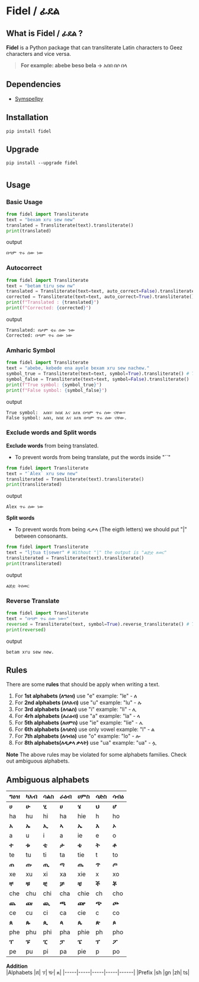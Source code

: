 # **Fidel / ፊደል**
## What is **Fidel / ፊደል** ?
**Fidel** is a Python package that can transliterate Latin characters to Geez characters and vice versa. <br>
> **For example: abebe beso bela -> አበበ በሶ በላ**


## **Dependencies**
* [Symspellpy](https://github.com/mammothb/symspellpy)


## **Installation** 
```
pip install fidel
```
## **Upgrade**
```
pip install --upgrade fidel
```
#

## **Usage**

### **Basic Usage**
``` python
from fidel import Transliterate 
text = "bexam xru sew new"
translated = Transliterate(text).transliterate()
print(translated)
```
output
```
በጣም ጥሩ ሰው ነው
```

### **Autocorrect**
``` python
from fidel import Transliterate 
text = "betam tiru sew nw"
translated = Transliterate(text=text, auto_correct=False).transliterate() # The default is False
corrected = Transliterate(text=text, auto_correct=True).transliterate()
print(f"Translated : {translated}")
print(f"Corrected: {corrected}")

```
output
```
Translated: በታም ቲሩ ሰው ንው
Corrected: በጣም ጥሩ ሰው ነው
```
### **Amharic Symbol**
``` python 
from fidel import Transliterate 
text = "abebe, kebede ena ayele bexam xru sew nachew."
symbol_true = Transliterate(text=text, symbol=True).transliterate() # The default is True
symbol_false = Transliterate(text=text, symbol=False).transliterate()
print(f"True symbol: {symbol_true}")
print(f"False symbol: {symbol_false}")
```
output
```
True symbol:  አበበ፣ ከበደ እና አየለ በጣም ጥሩ ሰው ናቸው።
False symbol: አበበ, ከበደ እና አየለ በጣም ጥሩ ሰው ናቸው.
```
### **Exclude words** and **Split words**
**Exclude words** from being translated.
- To prevent words from being translate, put the words inside "``" 
``` python
from fidel import Transliterate
text = "`Alex` xru sew new"
transliterated = Transliterate(text).transliterate()
print(transliterated)

```
output
```
Alex ጥሩ ሰው ነው
```
**Split words**
- To prevent words from being ዲቃላ (The eigth letters) we should put "|" between consonants.
``` python
from fidel import Transliterate
text = "ljtua t|sewer" # Without "|" the output is "ልጅቷ ጸወር"
transliterated = Transliterate(text).transliterate()
print(transliterated)
```
output
```
ልጅቷ ትሰወር
```

### **Reverse Translate**
``` python
from fidel import Transliterate
text = "በጣም ጥሩ ሰው ነው።"
reversed = Transliterate(text, symbol=True).reverse_transliterate() # The default symbol value is True 
print(reversed)
```
output
```
betam xru sew new.
```

## **Rules** 
There are some **rules** that should be apply when writing a text.
 1. For **1st alphabets (ለግዕዝ)** use "e" example: "le" - ለ
 2. For **2nd alphabets (ለካእብ)** use "u" example: "lu" - ሉ
 3. For **3rd alphabets (ለሳልስ)** use "i" example: "li" - ሊ
 4. For **4rh alphabets (ለራዕብ)** use "a" example: "la" - ላ
 5. For **5th alphabets (ለሀምስ)** use "ie" example: "lie" - ሌ
 6. For **6th alphabets (ለሳድስ)** use only vowel example: "l" - ል
 7. For **7th alphabets (ለሳብዕ)** use "o" example: "lo" - ሎ
 8. For **8th alphabets(ለዲቃላ ቃላት)** use "ua" example: "ua" -  ሏ 

**Note** The above rules may be violated for some alphabets families. Check out ambiguous alphabets.
## **Ambiguous alphabets**

| ግዕዝ | ካእብ | ሳልስ | ራዕብ | ሀምስ | ሳድስ | ሳብዕ |
|-----|-----|-----|-----|------|-----|-----|
|  **ሀ**  |  **ሁ**  |  **ሂ**  |  **ሀ**  |  **ሄ**   |  **ህ**  |  **ሆ**  |
| ha  | hu  | hi  | ha  | hie  |  h  |  ho |
|  **አ**  |  **ኡ**  |  **ኢ**  |  **ኣ**  |  **ኤ**   |  **እ**  |  **ኦ**  |
|  a  |  u  |  i  |  a   |  ie  |  e  |  o  |
|  **ተ**  |  **ቱ**  |  **ቲ**  |  **ታ**  |  **ቴ**   |  **ት**  |  **ቶ**  |
|  te |  tu  |  ti  |  ta  |  tie   |  t  |  to  |
|  **ጠ**  |  **ጡ**  |  **ጢ** | **ጣ**  |  **ጤ**   |  **ጥ**  |  **ጦ**  |
|  xe  |  xu  |  xi  |  xa  |  xie   |  x  |  xo  |
|  **ቸ**  | **ቹ**  |  **ቺ**  |  **ቻ**  |  **ቼ**   |  **ች**  |  **ቾ**  |
|  che  |  chu  |  chi  |  cha  |  chie   |  ch  |  cho  |
|  **ጨ**  |  **ጩ** |  **ጪ**  |  **ጫ**  |  **ጬ**   | **ጭ** |  **ጮ**  |
|  ce  |  cu  |  ci  |  ca  |  cie   |  c  |  co  |
|  **ጰ**  |  **ጱ**  |  **ጲ**  |  **ጳ**  |  **ጴ**   |  **ጵ**  |  **ጶ**  |
|  phe  |  phu  |  phi  |  pha  |  phie   |  ph  |  pho  |
|  **ፐ**  |  **ፑ**  |  **ፒ**  |  **ፓ**  |  **ፔ**   |  **ፕ**  |  **ፖ**  |
|  pe  |  pu |  pi  |  pa  |  pie   |  p  |  po  |

**Addition** <br>
|Alphabets |ሸ| ኘ| ዥ| ጸ| 
|-----|-----|-----|-----|------|
|Prefix |sh |gn |zh| ts|
